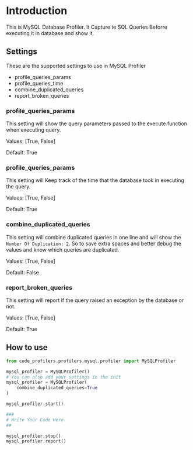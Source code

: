 # Introduction
This is MySQL Database Profiler. It Capture te SQL Queries Beforre executing it in database and show it.


## Settings
These are the supported settings to use in MySQL Profiler
* profile_queries_params
* profile_queries_time
* combine_duplicated_queries
* report_broken_queries

### profile_queries_params
This setting will show the query parameters passed to the execute function when executing query.

Values: [True, False]

Default: True

### profile_queries_params
This setting will Keep track of the time that the database took in executing the query.

Values: [True, False]

Default: True

### combine_duplicated_queries
This setting will combine duplicated queries in one line and will show the `Number Of Duplication: 2`. So to save extra spaces and better debug the values and know which queries are duplicated.

Values: [True, False]

Default: False

### report_broken_queries
This setting will report if the query raised an exception by the database or not.

Values: [True, False]

Default: True


## How to use
```python
from code_profilers.profilers.mysql.profiler import MySQLProfiler

mysql_profiler = MySQLProfiler()
# You can also add your settings in the init
mysql_profiler = MySQLProfiler(
    combine_duplicated_queries=True
)

mysql_profiler.start()

###
# Write Your Code Here
##

mysql_profiler.stop()
mysql_profiler.report()
```